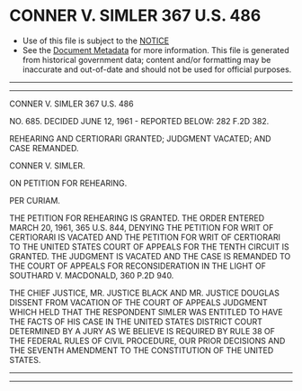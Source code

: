 ---
---

# CONNER V. SIMLER 367 U.S. 486

* Use of this file is subject to the [NOTICE](https://github.com/publicdocs/notice/blob/master/NOTICE)
* See the [Document Metadata](../../../) for more information.
  This file is generated from historical government data; content and/or formatting may be inaccurate and out-of-date and should not be used for official purposes.

----------
----------

CONNER V. SIMLER 367 U.S. 486

NO. 685.  DECIDED JUNE 12, 1961 - REPORTED BELOW:  282 F.2D 382.

REHEARING AND CERTIORARI GRANTED; JUDGMENT VACATED; AND CASE REMANDED.

CONNER V. SIMLER.

ON PETITION FOR REHEARING.

PER CURIAM.

THE PETITION FOR REHEARING IS GRANTED.  THE ORDER ENTERED MARCH 20, 1961, 365 U.S. 844, DENYING THE PETITION FOR WRIT OF CERTIORARI IS VACATED AND THE PETITION FOR WRIT OF CERTIORARI TO THE UNITED STATES COURT OF APPEALS FOR THE TENTH CIRCUIT IS GRANTED.  THE JUDGMENT IS VACATED AND THE CASE IS REMANDED TO THE COURT OF APPEALS FOR RECONSIDERATION IN THE LIGHT OF SOUTHARD V. MACDONALD, 360 P.2D 940.

THE CHIEF JUSTICE, MR. JUSTICE BLACK AND MR. JUSTICE DOUGLAS DISSENT FROM VACATION OF THE COURT OF APPEALS JUDGMENT WHICH HELD THAT THE RESPONDENT SIMLER WAS ENTITLED TO HAVE THE FACTS OF HIS CASE IN THE UNITED STATES DISTRICT COURT DETERMINED BY A JURY AS WE BELIEVE IS REQUIRED BY RULE 38 OF THE FEDERAL RULES OF CIVIL PROCEDURE, OUR PRIOR DECISIONS AND THE SEVENTH AMENDMENT TO THE CONSTITUTION OF THE UNITED STATES.


----------
----------

